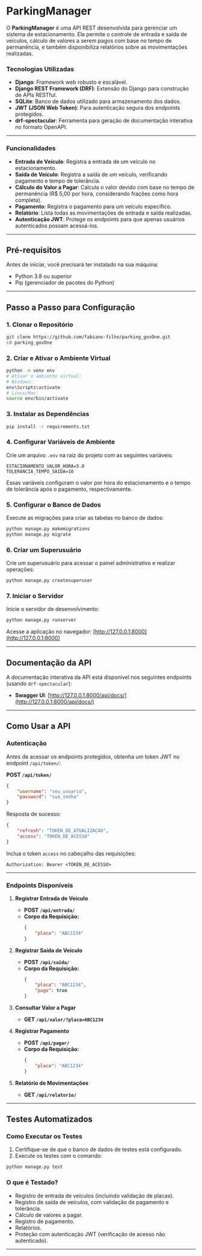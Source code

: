 # **ParkingManager**

O **ParkingManager** é uma API REST desenvolvida para gerenciar um sistema de estacionamento. Ela permite o controle de entrada e saída de veículos, cálculo de valores a serem pagos com base no tempo de permanência, e também disponibiliza relatórios sobre as movimentações realizadas.

### **Tecnologias Utilizadas**

-   **Django**: Framework web robusto e escalável.
-   **Django REST Framework (DRF)**: Extensão do Django para construção de APIs RESTful.
-   **SQLite**: Banco de dados utilizado para armazenamento dos dados.
-   **JWT (JSON Web Token)**: Para autenticação segura dos endpoints protegidos.
-   **drf-spectacular**: Ferramenta para geração de documentação interativa no formato OpenAPI.

---

### **Funcionalidades**

-   **Entrada de Veículo**: Registra a entrada de um veículo no estacionamento.
-   **Saída de Veículo**: Registra a saída de um veículo, verificando pagamento e tempo de tolerância.
-   **Cálculo do Valor a Pagar**: Calcula o valor devido com base no tempo de permanência (R$ 5,00 por hora, considerando frações como hora completa).
-   **Pagamento**: Registra o pagamento para um veículo específico.
-   **Relatório**: Lista todas as movimentações de entrada e saída realizadas.
-   **Autenticação JWT**: Protege os endpoints para que apenas usuários autenticados possam acessá-los.

---

## **Pré-requisitos**

Antes de iniciar, você precisará ter instalado na sua máquina:

-   Python 3.8 ou superior
-   Pip (gerenciador de pacotes do Python)

---

## **Passo a Passo para Configuração**

### **1. Clonar o Repositório**

```bash
git clone https://github.com/fabiano-filho/parking_govOne.git
cd parking_govOne
```

### **2. Criar e Ativar o Ambiente Virtual**

```bash
python -m venv env
# Ativar o ambiente virtual:
# Windows:
env\Scripts\activate
# Linux/Mac:
source env/bin/activate
```

### **3. Instalar as Dependências**

```bash
pip install -r requirements.txt
```

### **4. Configurar Variáveis de Ambiente**

Crie um arquivo `.env` na raiz do projeto com as seguintes variáveis:

```
ESTACIONAMENTO_VALOR_HORA=5.0
TOLERANCIA_TEMPO_SAIDA=10
```

Essas variáveis configuram o valor por hora do estacionamento e o tempo de tolerância após o pagamento, respectivamente.

### **5. Configurar o Banco de Dados**

Execute as migrações para criar as tabelas no banco de dados:

```bash
python manage.py makemigrations
python manage.py migrate
```

### **6. Criar um Superusuário**

Crie um superusuário para acessar o painel administrativo e realizar operações:

```bash
python manage.py createsuperuser
```

### **7. Iniciar o Servidor**

Inicie o servidor de desenvolvimento:

```bash
python manage.py runserver
```

Acesse a aplicação no navegador: [http://127.0.0.1:8000](http://127.0.0.1:8000)

---

## **Documentação da API**

A documentação interativa da API está disponível nos seguintes endpoints (usando `drf-spectacular`):

-   **Swagger UI**: [http://127.0.0.1:8000/api/docs/](http://127.0.0.1:8000/api/docs/)

---

## **Como Usar a API**

### **Autenticação**

Antes de acessar os endpoints protegidos, obtenha um token JWT no endpoint `/api/token/`:

**POST `/api/token/`**

```json
{
    "username": "seu_usuario",
    "password": "sua_senha"
}
```

Resposta de sucesso:

```json
{
    "refresh": "TOKEN_DE_ATUALIZACAO",
    "access": "TOKEN_DE_ACESSO"
}
```

Inclua o token `access` no cabeçalho das requisições:

```
Authorization: Bearer <TOKEN_DE_ACESSO>
```

---

### **Endpoints Disponíveis**

1. **Registrar Entrada de Veículo**

    - **POST `/api/entrada/`**
    - **Corpo da Requisição:**
        ```json
        {
            "placa": "ABC1234"
        }
        ```

2. **Registrar Saída de Veículo**

    - **POST `/api/saida/`**
    - **Corpo da Requisição:**
        ```json
        {
            "placa": "ABC1234",
            "pago": true
        }
        ```

3. **Consultar Valor a Pagar**

    - **GET `/api/valor/?placa=ABC1234`**

4. **Registrar Pagamento**

    - **POST `/api/pagar/`**
    - **Corpo da Requisição:**
        ```json
        {
            "placa": "ABC1234"
        }
        ```

5. **Relatório de Movimentações**
    - **GET `/api/relatorio/`**

---

## **Testes Automatizados**

### **Como Executar os Testes**

1. Certifique-se de que o banco de dados de testes está configurado.
2. Execute os testes com o comando:

```bash
python manage.py test
```

### **O que é Testado?**

-   Registro de entrada de veículos (incluindo validação de placas).
-   Registro de saída de veículos, com validação de pagamento e tolerância.
-   Cálculo de valores a pagar.
-   Registro de pagamento.
-   Relatórios.
-   Proteção com autenticação JWT (verificação de acesso não autenticado).

---
